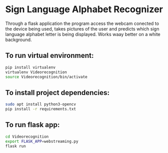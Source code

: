 # Sign Language Alphabet Recognizer
Through a flask application the program access the webcam conected to the device being used, takes pictures of the user and predicts which sign language alphabet letter is being displayed. Works waay better on a white background.


## To run virtual environment:

```bash
pip install virtualenv
virtualenv Videorecognition
source Videorecognition/bin/activate
```

## To install project dependencies:

```bash
sudo apt install python3-opencv
pip install -r requirements.txt
```

## To run flask app:

```bash
cd Videorecognition
export FLASK_APP=webstreaming.py
flask run
```

